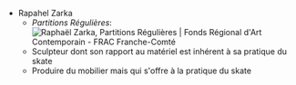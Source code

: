 - Rapahel Zarka
	- *Partitions Régulières*: ![Raphaël Zarka, Partitions Régulières | Fonds Régional d'Art Contemporain -  FRAC Franche-Comté](https://www.frac-franche-comte.fr/sites/default/files/styles/visuel_max_width/public/expositions/zarka-top.jpg?itok=Qiv6el-W)
	- Sculpteur dont son rapport au matériel est inhérent à sa pratique du skate
	- Produire du mobilier mais qui s'offre à la pratique du skate